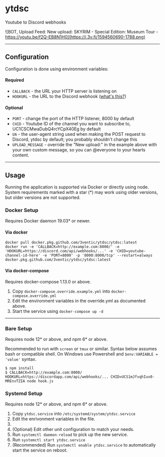 # ytdsc

Youtube to Discord webhooks

![BOT, Upload Feed: New upload: SKYRIM - Special Edition: Museum Tour - https://youtu.be/f2Q-EB8N1H0](https://i.3v.fi/1594560690-1788.png)

---

## Configuration

Configuration is done using environment variables:

#### Required

-   `CALLBACK` - the URL your HTTP server is listening on
-   `HOOKURL` - the URL to the Discord webhook ([what's this?](https://i.3v.fi/1479042763_ME6x.png))

#### Optional

-   `PORT` - change the port of the HTTP listener, 8000 by default
-   `CHID` - Youtube ID of the channel you want to subscribe to, UC1CSCMwaDubQ4rcYCpX40Eg by default
-   `UA` - the user-agent string used when making the POST request to Discord, ytdsc by default; you probably shouldn't change this
-   `UPLOAD_MESSAGE` - override the "New upload:" in the example above with your own custom message, so you can @everyone to your hearts content.

---

## Usage

Running the application is supported via Docker or directly using node. System requirements marked with a star (\*) may work using older versions, but older versions are not supported.

### Docker Setup

Requires Docker daemon 19.03\* or newer.

#### Via docker

```
docker pull docker.pkg.github.com/3ventic/ytdsc/ytdsc:latest
docker run -e 'CALLBACK=http://example.com:8000/' -e 'HOOKURL=https://discord.com/api/webhooks/...' -e 'CHID=youtube-channel-id-here' -e 'PORT=8000' -p '8000:8000/tcp' --restart=always docker.pkg.github.com/3ventic/ytdsc/ytdsc:latest
```

#### Via docker-compose

Requires docker-compose 1.13.0 or above.

1. Copy `docker-compose.override.example.yml` into `docker-compose.override.yml`
1. Edit the environment variables in the override.yml as documented above.
1. Start the service using `docker-compose up -d`

---

### Bare Setup

Requires node 12* or above, and npm 6* or above.

Recommended to run with `screen` or `tmux` or similar. Syntax below assumes bash or compatible shell. On Windows use Powershell and `$env:VARIABLE = 'value'` syntax.

```
$ npm install
$ CALLBACK=http://example.com:8000/ HOOKURL=https://discordapp.com/api/webhooks/... CHID=UCS1mJfvqhIuv0-MREnvTZIA node hook.js
```

### Systemd Setup

Requires node 12* or above, and npm 6* or above.

1. Copy `ytdsc.service` into `/etc/systemd/system/ytdsc.service`
1. Edit the enrivonment variables in the file.
1.
1. (Optional) Edit other unit configuration to match your needs.
1. Run `systemctl daemon-reload` to pick up the new service.
1. Run `systemctl start ytdsc.service`
1. (Recommended) Run `systemctl enable ytdsc.service` to automatically start the service on reboot.
